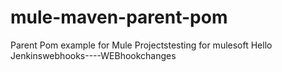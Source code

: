 # mule-maven-parent-pom
Parent Pom example for Mule Projectstesting for mulesoft
Hello Jenkinswebhooks----WEBhookchanges
